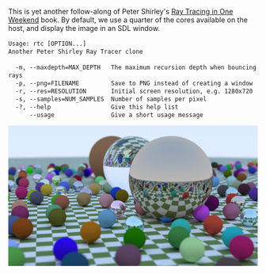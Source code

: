 This is yet another follow-along of Peter Shirley's [Ray Tracing in One Weekend](https://raytracing.github.io/books/RayTracingInOneWeekend.html) book.
By default, we use a quarter of the cores available on the host, and display the image in an SDL window.

```
Usage: rtc [OPTION...]
Another Peter Shirley Ray Tracer clone

  -m, --maxdepth=MAX_DEPTH   The maximum recursion depth when bouncing rays
  -p, --png=FILENAME         Save to PNG instead of creating a window
  -r, --res=RESOLUTION       Initial screen resolution, e.g. 1280x720
  -s, --samples=NUM_SAMPLES  Number of samples per pixel
  -?, --help                 Give this help list
      --usage                Give a short usage message
```

![Final render from book1](notes/checkered-floor.png)
